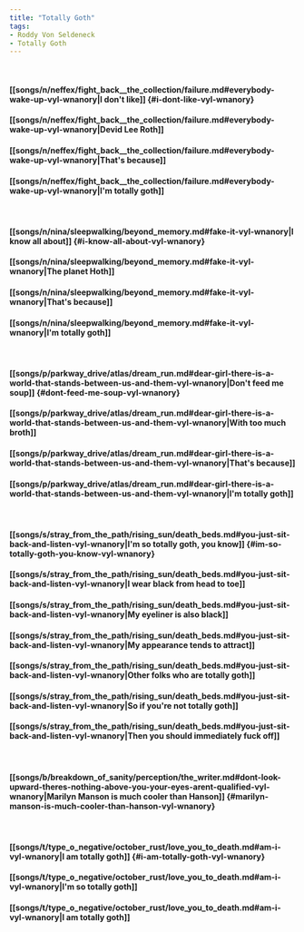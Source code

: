 ```yaml
---
title: "Totally Goth"
tags:
- Roddy Von Seldeneck
- Totally Goth
---
```

&nbsp;
#### [[songs/n/neffex/fight_back__the_collection/failure.md#everybody-wake-up-vyl-wnanory|I don't like]] {#i-dont-like-vyl-wnanory}
#### [[songs/n/neffex/fight_back__the_collection/failure.md#everybody-wake-up-vyl-wnanory|Devid Lee Roth]]
#### [[songs/n/neffex/fight_back__the_collection/failure.md#everybody-wake-up-vyl-wnanory|That's because]]
#### [[songs/n/neffex/fight_back__the_collection/failure.md#everybody-wake-up-vyl-wnanory|I'm totally goth]]
&nbsp;
#### [[songs/n/nina/sleepwalking/beyond_memory.md#fake-it-vyl-wnanory|I know all about]] {#i-know-all-about-vyl-wnanory}
#### [[songs/n/nina/sleepwalking/beyond_memory.md#fake-it-vyl-wnanory|The planet Hoth]]
#### [[songs/n/nina/sleepwalking/beyond_memory.md#fake-it-vyl-wnanory|That's because]]
#### [[songs/n/nina/sleepwalking/beyond_memory.md#fake-it-vyl-wnanory|I'm totally goth]]
&nbsp;
#### [[songs/p/parkway_drive/atlas/dream_run.md#dear-girl-there-is-a-world-that-stands-between-us-and-them-vyl-wnanory|Don't feed me soup]] {#dont-feed-me-soup-vyl-wnanory}
#### [[songs/p/parkway_drive/atlas/dream_run.md#dear-girl-there-is-a-world-that-stands-between-us-and-them-vyl-wnanory|With too much broth]]
#### [[songs/p/parkway_drive/atlas/dream_run.md#dear-girl-there-is-a-world-that-stands-between-us-and-them-vyl-wnanory|That's because]]
#### [[songs/p/parkway_drive/atlas/dream_run.md#dear-girl-there-is-a-world-that-stands-between-us-and-them-vyl-wnanory|I'm totally goth]]
&nbsp;
#### [[songs/s/stray_from_the_path/rising_sun/death_beds.md#you-just-sit-back-and-listen-vyl-wnanory|I'm so totally goth, you know]] {#im-so-totally-goth-you-know-vyl-wnanory}
#### [[songs/s/stray_from_the_path/rising_sun/death_beds.md#you-just-sit-back-and-listen-vyl-wnanory|I wear black from head to toe]]
#### [[songs/s/stray_from_the_path/rising_sun/death_beds.md#you-just-sit-back-and-listen-vyl-wnanory|My eyeliner is also black]]
#### [[songs/s/stray_from_the_path/rising_sun/death_beds.md#you-just-sit-back-and-listen-vyl-wnanory|My appearance tends to attract]]
#### [[songs/s/stray_from_the_path/rising_sun/death_beds.md#you-just-sit-back-and-listen-vyl-wnanory|Other folks who are totally goth]]
#### [[songs/s/stray_from_the_path/rising_sun/death_beds.md#you-just-sit-back-and-listen-vyl-wnanory|So if you're not totally goth]]
#### [[songs/s/stray_from_the_path/rising_sun/death_beds.md#you-just-sit-back-and-listen-vyl-wnanory|Then you should immediately fuck off]]
&nbsp;
#### [[songs/b/breakdown_of_sanity/perception/the_writer.md#dont-look-upward-theres-nothing-above-you-your-eyes-arent-qualified-vyl-wnanory|Marilyn Manson is much cooler than Hanson]] {#marilyn-manson-is-much-cooler-than-hanson-vyl-wnanory}
&nbsp;
#### [[songs/t/type_o_negative/october_rust/love_you_to_death.md#am-i-vyl-wnanory|I am totally goth]] {#i-am-totally-goth-vyl-wnanory}
#### [[songs/t/type_o_negative/october_rust/love_you_to_death.md#am-i-vyl-wnanory|I'm so totally goth]]
#### [[songs/t/type_o_negative/october_rust/love_you_to_death.md#am-i-vyl-wnanory|I am totally goth]]
